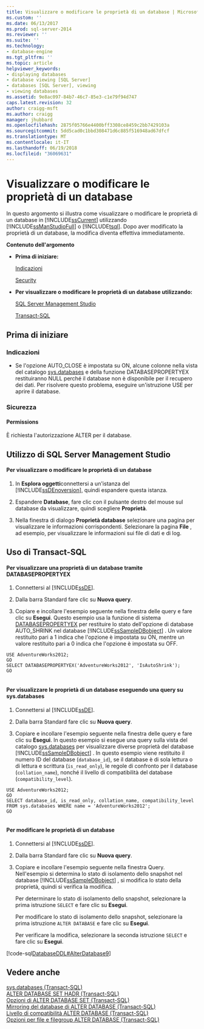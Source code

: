 ```yaml
---
title: Visualizzare o modificare le proprietà di un database | Microsoft Docs
ms.custom: ''
ms.date: 06/13/2017
ms.prod: sql-server-2014
ms.reviewer: ''
ms.suite: ''
ms.technology:
- database-engine
ms.tgt_pltfrm: ''
ms.topic: article
helpviewer_keywords:
- displaying databases
- database viewing [SQL Server]
- databases [SQL Server], viewing
- viewing databases
ms.assetid: 9e8ac097-84b7-46c7-85e3-c1e79f94d747
caps.latest.revision: 32
author: craigg-msft
ms.author: craigg
manager: jhubbard
ms.openlocfilehash: 2875f05766e4400bff3308ce8459c2bb7429103a
ms.sourcegitcommit: 5dd5cad0c1bbd308471d6c885f516948ad67dfcf
ms.translationtype: MT
ms.contentlocale: it-IT
ms.lasthandoff: 06/19/2018
ms.locfileid: "36069631"
---
```

# <a name="view-or-change-the-properties-of-a-database"></a>Visualizzare o modificare le proprietà di un database
  In questo argomento si illustra come visualizzare o modificare le proprietà di un database in [!INCLUDE[ssCurrent](../../includes/sscurrent-md.md)] utilizzando [!INCLUDE[ssManStudioFull](../../includes/ssmanstudiofull-md.md)] o [!INCLUDE[tsql](../../includes/tsql-md.md)]. Dopo aver modificato la proprietà di un database, la modifica diventa effettiva immediatamente.  
  
 **Contenuto dell'argomento**  
  
-   **Prima di iniziare:**  
  
     [Indicazioni](#Recommendations)  
  
     [Security](#Security)  
  
-   **Per visualizzare o modificare le proprietà di un database utilizzando:**  
  
     [SQL Server Management Studio](#SSMSProcedure)  
  
     [Transact-SQL](#TsqlProcedure)  
  
##  <a name="BeforeYouBegin"></a> Prima di iniziare  
  
###  <a name="Recommendations"></a> Indicazioni  
  
-   Se l'opzione AUTO_CLOSE è impostata su ON, alcune colonne nella vista del catalogo [sys.databases](/sql/relational-databases/system-catalog-views/sys-databases-transact-sql) e della funzione DATABASEPROPERTYEX restituiranno NULL perché il database non è disponibile per il recupero dei dati. Per risolvere questo problema, eseguire un'istruzione USE per aprire il database.  
  
###  <a name="Security"></a> Sicurezza  
  
####  <a name="Permissions"></a> Permissions  
 È richiesta l'autorizzazione ALTER per il database.  
  
##  <a name="SSMSProcedure"></a> Utilizzo di SQL Server Management Studio  
  
#### <a name="to-view-or-change-the-properties-of-a-database"></a>Per visualizzare o modificare le proprietà di un database  
  
1.  In **Esplora oggetti**connettersi a un'istanza del [!INCLUDE[ssDEnoversion](../../includes/ssdenoversion-md.md)], quindi espandere questa istanza.  
  
2.  Espandere **Database**, fare clic con il pulsante destro del mouse sul database da visualizzare, quindi scegliere **Proprietà**.  
  
3.  Nella finestra di dialogo **Proprietà database** selezionare una pagina per visualizzare le informazioni corrispondenti. Selezionare la pagina **File** , ad esempio, per visualizzare le informazioni sui file di dati e di log.  
  
##  <a name="TsqlProcedure"></a> Uso di Transact-SQL  
  
#### <a name="to-view-a-property-of-a-database-by-using-databasepropertyex"></a>Per visualizzare una proprietà di un database tramite DATABASEPROPERTYEX  
  
1.  Connettersi al [!INCLUDE[ssDE](../../includes/ssde-md.md)].  
  
2.  Dalla barra Standard fare clic su **Nuova query**.  
  
3.  Copiare e incollare l'esempio seguente nella finestra delle query e fare clic su **Esegui**. Questo esempio usa la funzione di sistema [DATABASEPROPERTYEX](/sql/t-sql/functions/databasepropertyex-transact-sql) per restituire lo stato dell'opzione di database AUTO_SHRINK nel database [!INCLUDE[ssSampleDBobject](../../includes/sssampledbobject-md.md)] . Un valore restituito pari a 1 indica che l'opzione è impostata su ON, mentre un valore restituito pari a 0 indica che l'opzione è impostata su OFF.  
  
```tsql  
USE AdventureWorks2012;  
GO  
SELECT DATABASEPROPERTYEX('AdventureWorks2012', 'IsAutoShrink');  
GO  
  
```  
  
#### <a name="to-view-the-properties-of-a-database-by-querying-sysdatabases"></a>Per visualizzare le proprietà di un database eseguendo una query su sys.databases  
  
1.  Connettersi al [!INCLUDE[ssDE](../../includes/ssde-md.md)].  
  
2.  Dalla barra Standard fare clic su **Nuova query**.  
  
3.  Copiare e incollare l'esempio seguente nella finestra delle query e fare clic su **Esegui**. In questo esempio si esegue una query sulla vista del catalogo [sys.databases](/sql/relational-databases/system-catalog-views/sys-databases-transact-sql) per visualizzare diverse proprietà del database [!INCLUDE[ssSampleDBobject](../../includes/sssampledbobject-md.md)] . In questo esempio viene restituito il numero ID del database (`database_id`), se il database è di sola lettura o di lettura e scrittura (`is_read_only`), le regole di confronto per il database (`collation_name`), nonché il livello di compatibilità del database (`compatibility_level`).  
  
```tsql  
USE AdventureWorks2012;  
GO  
SELECT database_id, is_read_only, collation_name, compatibility_level  
FROM sys.databases WHERE name = 'AdventureWorks2012';  
GO  
  
```  
  
#### <a name="to-change-the-properties-of-a-database"></a>Per modificare le proprietà di un database  
  
1.  Connettersi al [!INCLUDE[ssDE](../../includes/ssde-md.md)].  
  
2.  Dalla barra Standard fare clic su **Nuova query**.  
  
3.  Copiare e incollare l'esempio seguente nella finestra Query. Nell'esempio si determina lo stato di isolamento dello snapshot nel database [!INCLUDE[ssSampleDBobject](../../includes/sssampledbobject-md.md)] , si modifica lo stato della proprietà, quindi si verifica la modifica.  
  
     Per determinare lo stato di isolamento dello snapshot, selezionare la prima istruzione `SELECT` e fare clic su **Esegui**.  
  
     Per modificare lo stato di isolamento dello snapshot, selezionare la prima istruzione `ALTER DATABASE` e fare clic su **Esegui**.  
  
     Per verificare la modifica, selezionare la seconda istruzione `SELECT` e fare clic su **Esegui**.  
  
 [!code-sql[DatabaseDDL#AlterDatabase9](../../snippets/tsql/SQL14/tsql/databaseddl/transact-sql/alterdatabase.sql#alterdatabase9)]  
  
## <a name="see-also"></a>Vedere anche  
 [sys.databases &#40;Transact-SQL&#41;](/sql/relational-databases/system-catalog-views/sys-databases-transact-sql)   
 [ALTER DATABASE SET HADR &#40;Transact-SQL&#41;](/sql/t-sql/statements/alter-database-transact-sql-set-hadr)   
 [Opzioni di ALTER DATABASE SET &#40;Transact-SQL&#41;](/sql/t-sql/statements/alter-database-transact-sql-set-options)   
 [Mirroring del database di ALTER DATABASE &#40;Transact-SQL&#41;](/sql/t-sql/statements/alter-database-transact-sql-database-mirroring)   
 [Livello di compatibilità ALTER DATABASE &#40;Transact-SQL&#41;](/sql/t-sql/statements/alter-database-transact-sql-compatibility-level)   
 [Opzioni per file e filegroup ALTER DATABASE &#40;Transact-SQL&#41;](/sql/t-sql/statements/alter-database-transact-sql-file-and-filegroup-options)  
  
  
